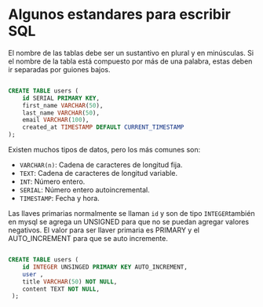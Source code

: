 # Algunos estandares para escribir SQL

El nombre de las tablas debe ser un sustantivo en plural y en minúsculas. Si el nombre de la tabla está compuesto por más de una palabra, estas deben ir separadas por guiones bajos.

```sql

CREATE TABLE users (
    id SERIAL PRIMARY KEY,
    first_name VARCHAR(50),
    last_name VARCHAR(50),
    email VARCHAR(100),
    created_at TIMESTAMP DEFAULT CURRENT_TIMESTAMP
);

```

Existen muchos tipos de datos, pero los más comunes son:

- `VARCHAR(n)`: Cadena de caracteres de longitud fija.
- `TEXT`: Cadena de caracteres de longitud variable.
- `INT`: Número entero.
- `SERIAL`: Número entero autoincremental.
- `TIMESTAMP`: Fecha y hora.

Las llaves primarias normalmente se llaman `id` y son de tipo `INTEGER`también en mysql se agrega un UNSIGNED para que no se puedan agregar valores negativos. El valor para ser llaver primaria es PRIMARY y el AUTO_INCREMENT para que se auto incremente.

```sql

CREATE TABLE users (
    id INTEGER UNSINGED PRIMARY KEY AUTO_INCREMENT,
    user ,
    title VARCHAR(50) NOT NULL,
    content TEXT NOT NULL,
 );

```
